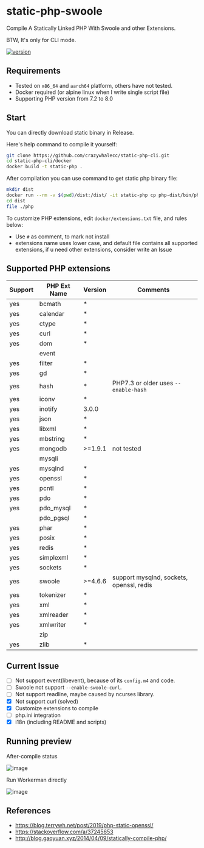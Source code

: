 # static-php-swoole
Compile A Statically Linked PHP With Swoole and other Extensions. 

BTW, It's only for CLI mode.

[![version](https://img.shields.io/badge/version-1.3.0-green.svg)]()

## Requirements
- Tested on `x86_64` and `aarch64` platform, others have not tested.
- Docker required (or alpine linux when I write single script file)
- Supporting PHP version from 7.2 to 8.0

## Start
You can directly download static binary in Release.

Here's help command to compile it yourself:
```bash
git clone https://github.com/crazywhalecc/static-php-cli.git
cd static-php-cli/docker
docker build -t static-php .
```

After compilation you can use command to get static php binary file:
```bash
mkdir dist
docker run --rm -v $(pwd)/dist:/dist/ -it static-php cp php-dist/bin/php /dist/
cd dist
file ./php
```

To customize PHP extensions, edit `docker/extensions.txt` file, and rules below:
- Use `#` as comment, to mark not install
- extensions name uses lower case, and default file contains all supported extensions, if u need other extensions, consider write an Issue

## Supported PHP extensions
| Support  | PHP Ext Name | Version  | Comments                                                |
| -------- | ------------ | -------- | ------------------------------------------------------- |
| yes      | bcmath       | *        |                                                         |
| yes      | calendar     | *        |                                                         |
| yes      | ctype        | *        |                                                         |
| yes      | curl         | *        |                                                         |
| yes      | dom          | *        |                                                         |
|          | event        |          |                                                         |
| yes      | filter       | *        |                                                         |
| yes      | gd           | *        |                                                         |
| yes      | hash         | *        | PHP7.3 or older uses `--enable-hash`                    |
| yes      | iconv        | *        |                                                         |
| yes      | inotify      | 3.0.0    |                                                         |
| yes      | json         | *        |                                                         |
| yes      | libxml       | *        |                                                         |
| yes      | mbstring     | *        |                                                         |
| yes      | mongodb      | >=1.9.1  | not tested                                              |
|          | mysqli       |          |                                                         |
| yes      | mysqlnd      | *        |                                                         |
| yes      | openssl      | *        |                                                         |
| yes      | pcntl        | *        |                                                         |
| yes      | pdo          | *        |                                                         |
| yes      | pdo_mysql    | *        |                                                         |
|          | pdo_pgsql    | *        |                                                         |
| yes      | phar         | *        |                                                         |
| yes      | posix        | *        |                                                         |
| yes      | redis        | *        |                                                         |
| yes      | simplexml    | *        |                                                         |
| yes      | sockets      | *        |                                                         |
| yes      | swoole       | >=4.6.6  | support mysqlnd, sockets, openssl, redis                |
| yes      | tokenizer    | *        |                                                         |
| yes      | xml          | *        |                                                         |
| yes      | xmlreader    | *        |                                                         |
| yes      | xmlwriter    | *        |                                                         |
|          | zip          |          |                                                         |
| yes      | zlib         | *        |                                                         |

## Current Issue
- [ ] Not support event(libevent), because of its `config.m4` and code.
- [ ] Swoole not support `--enable-swoole-curl`.
- [ ] Not support readline, maybe caused by ncurses library.
- [X] Not support curl (solved)
- [X] Customize extensions to compile
- [ ] php.ini integration
- [X] i18n (including README and scripts)

## Running preview
After-compile status

![image](https://user-images.githubusercontent.com/20330940/120911319-219b3000-c6b9-11eb-82d1-b4309cfca8b3.png)

Run Workerman directly

![image](https://user-images.githubusercontent.com/20330940/120911301-f7e20900-c6b8-11eb-99eb-ebc84ab95df0.png)

## References
- <https://blog.terrywh.net/post/2019/php-static-openssl/>
- <https://stackoverflow.com/a/37245653>
- <http://blog.gaoyuan.xyz/2014/04/09/statically-compile-php/>
